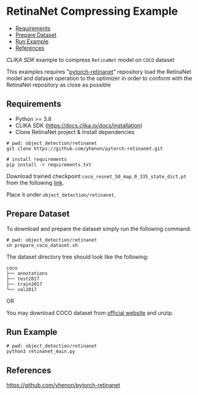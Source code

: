 # RetinaNet Compressing Example
<!--TOC-->

- [Requirements](#requirements)
- [Prepare Dataset](#prepare-dataset)
- [Run Example](#run-example)
- [References](#references)

<!--TOC-->

_CLIKA SDK_ example to compress `RetinaNet` model on `COCO` dataset

This examples requires "[pytorch-retinanet](https://github.com/yhenon/pytorch-retinanet)" repository load the RetinaNet
model and dataset operation to the optimizer in order to conform with the RetinaNet repository as close as possible

## Requirements

- Python >= 3.8
- CLIKA SDK (<https://docs.clika.io/docs/installation>)
- Clone RetinaNet project & Install dependencies

```shell
# pwd: object_detection/retinanet
git clone https://github.com/yhenon/pytorch-retinanet.git

# install requirements
pip install -r requirements.txt
```

Download trained checkpoint `coco_resnet_50_map_0_335_state_dict.pt` from the following [link](https://drive.google.com/file/d/1yLmjq3JtXi841yXWBxst0coAgR26MNBS/view).

Place it under `object_detection/retinanet`.

## Prepare Dataset

To download and prepare the dataset simply run the following command:

```shell
# pwd: object_detection/retinanet
sh prepare_coco_dataset.sh
```

The dataset directory tree should look like the following:

```text
coco
├── annotations
├── test2017
├── train2017
└── val2017
```

OR

You may download COCO dataset from [official website](https://cocodataset.org/#download) and unzip.

## Run Example

```shell
# pwd: object_detection/retinanet
python3 retinanet_main.py
```

## References

<https://github.com/yhenon/pytorch-retinanet>
